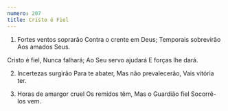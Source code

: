```yaml
---
numero: 207
title: Cristo é Fiel
---
```

1. Fortes ventos soprarão
Contra o crente em Deus;
Temporais sobrevirão
Aos amados Seus.

Cristo é fiel,
Nunca falhará;
Ao Seu servo ajudará
E forças lhe dará.

2. Incertezas surgirão
Para te abater,
Mas não prevalecerão,
Vais vitória ter.

3. Horas de amargor cruel
Os remidos têm,
Mas o Guardião fiel
Socorrê-los vem.
